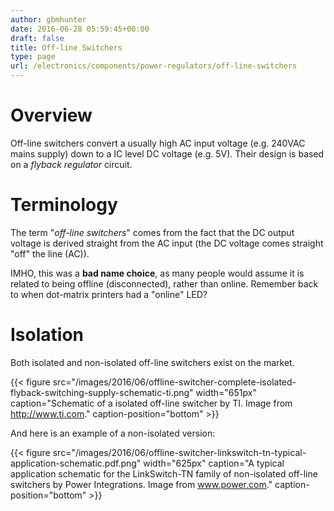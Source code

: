 ```yaml
---
author: gbmhunter
date: 2016-06-28 05:59:45+00:00
draft: false
title: Off-line Switchers
type: page
url: /electronics/components/power-regulators/off-line-switchers
---
```


# Overview

Off-line switchers convert a usually high AC input voltage (e.g. 240VAC mains supply) down to a IC level DC voltage (e.g. 5V). Their design is based on a _flyback regulator_ circuit. 

# Terminology

The term "_off-line switchers_" comes from the fact that the DC output voltage is derived straight from the AC input (the DC voltage comes straight "off" the line (AC)). 

IMHO, this was a **bad name choice**, as many people would assume it is related to being offline (disconnected), rather than online. Remember back to when dot-matrix printers had a "online" LED?

# Isolation

Both isolated and non-isolated off-line switchers exist on the market.

{{< figure src="/images/2016/06/offline-switcher-complete-isolated-flyback-switching-supply-schematic-ti.png" width="651px" caption="Schematic of a isolated off-line switcher by TI. Image from http://www.ti.com." caption-position="bottom" >}}

And here is an example of a non-isolated version:

{{< figure src="/images/2016/06/offline-switcher-linkswitch-tn-typical-application-schematic.pdf.png" width="625px" caption="A typical application schematic for the LinkSwitch-TN family of non-isolated off-line switchers by Power Integrations. Image from www.power.com." caption-position="bottom" >}}
